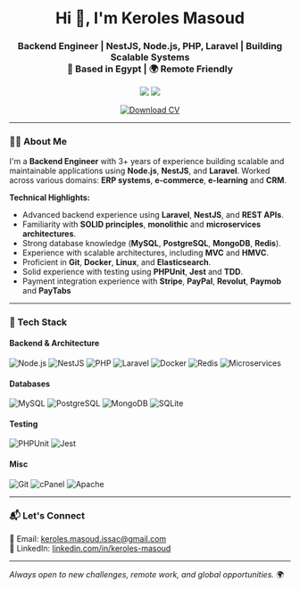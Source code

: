 <h1 align="center">Hi 👋, I'm Keroles Masoud</h1>
<h3 align="center">
  Backend Engineer | NestJS, Node.js, PHP, Laravel | Building Scalable Systems  
  <br/>📍 Based in Egypt | 🌍 Remote Friendly
</h3>

<p align="center">
  <a href="mailto:keroles.masoud.issac@gmail.com"><img src="https://img.shields.io/badge/-Email-D14836?style=flat&logo=gmail&logoColor=white"/></a>
  <a href="https://www.linkedin.com/in/keroles-masoud"><img src="https://img.shields.io/badge/-LinkedIn-0077B5?style=flat&logo=linkedin&logoColor=white"/></a>
</p>

<p align="center">
  <a href="Keroles-Masoud-CV-06-2025.pdf" download>
    <img src="https://img.shields.io/badge/📄 Download%20CV-EA4335?style=for-the-badge&logo=adobeacrobatreader&logoColor=white" alt="Download CV">
  </a>
</p>

---

### 🧑‍💻 About Me

I'm a **Backend Engineer** with 3+ years of experience building scalable and maintainable applications using **Node.js**, **NestJS**, and **Laravel**.
Worked across various domains: **ERP systems**, **e-commerce**, **e-learning** and **CRM**. 

**Technical Highlights:**
- Advanced backend experience using **Laravel**, **NestJS**, and **REST APIs**.
- Familiarity with **SOLID principles**, **monolithic** and **microservices architectures**.
- Strong database knowledge (**MySQL**, **PostgreSQL**, **MongoDB**, **Redis**).
- Experience with scalable architectures, including **MVC** and **HMVC**.
- Proficient in **Git**, **Docker**, **Linux**, and **Elasticsearch**.
- Solid experience with testing using **PHPUnit**, **Jest** and **TDD**.
- Payment integration experience with **Stripe**, **PayPal**, **Revolut**, **Paymob** and **PayTabs**

---

### 🚀 Tech Stack

#### Backend & Architecture

![Node.js](https://img.shields.io/badge/Node.js-339933?logo=node.js&logoColor=white&style=flat)
![NestJS](https://img.shields.io/badge/NestJS-E0234E?logo=nestjs&logoColor=white&style=flat)
![PHP](https://img.shields.io/badge/PHP-777BB4?logo=php&logoColor=white&style=flat)
![Laravel](https://img.shields.io/badge/Laravel-FC4949?logo=laravel&logoColor=white&style=flat)
![Docker](https://img.shields.io/badge/Docker-2496ED?logo=docker&logoColor=white&style=flat)
![Redis](https://img.shields.io/badge/Redis-DC382D?logo=redis&logoColor=white&style=flat)
![Microservices](https://img.shields.io/badge/Microservices-000000?style=flat)

#### Databases

![MySQL](https://img.shields.io/badge/MySQL-4479A1?logo=mysql&logoColor=white&style=flat)
![PostgreSQL](https://img.shields.io/badge/PostgreSQL-4169E1?logo=postgresql&logoColor=white&style=flat)
![MongoDB](https://img.shields.io/badge/MongoDB-47A248?logo=mongodb&logoColor=white&style=flat)
![SQLite](https://img.shields.io/badge/SQLite-003B57?logo=sqlite&logoColor=white&style=flat)

#### Testing

![PHPUnit](https://img.shields.io/badge/PHPUnit-6C7280?style=flat)
![Jest](https://img.shields.io/badge/Jest-C21325?logo=jest&logoColor=white&style=flat)

#### Misc

![Git](https://img.shields.io/badge/GIT-F05032?logo=git&logoColor=white&style=flat)
![cPanel](https://img.shields.io/badge/cPanel-FF6C2C?style=flat)
![Apache](https://img.shields.io/badge/Apache-D22128?logo=apache&logoColor=white&style=flat)

---

### 📬 Let's Connect

📧 Email: [keroles.masoud.issac@gmail.com](mailto:keroles.masoud.issac@gmail.com)  
🔗 LinkedIn: [linkedin.com/in/keroles-masoud](https://www.linkedin.com/in/keroles-masoud)

---

*Always open to new challenges, remote work, and global opportunities.* 🌍
